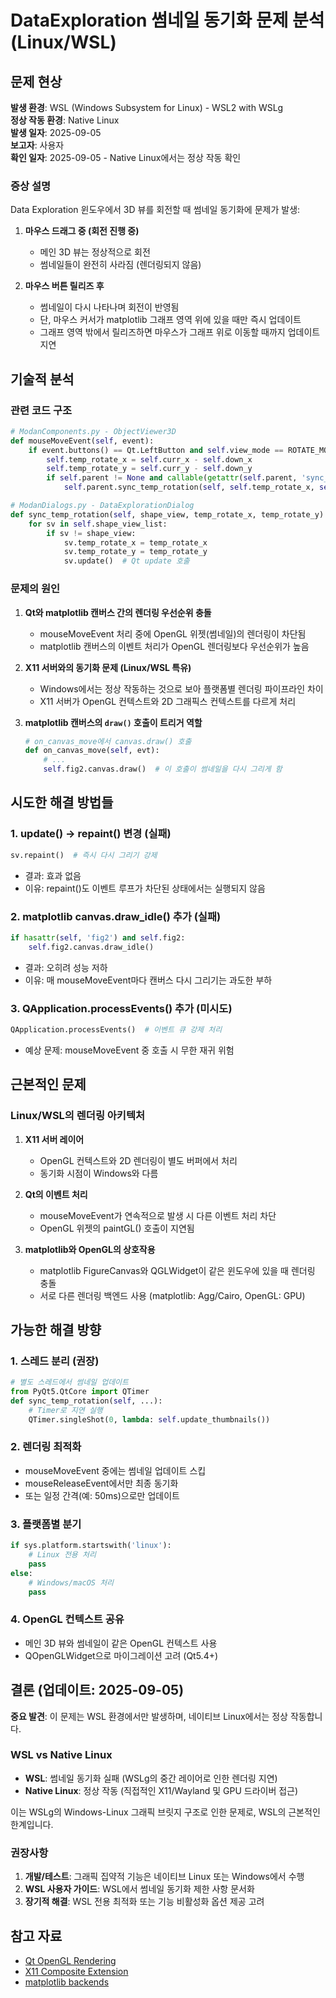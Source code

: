 # DataExploration 썸네일 동기화 문제 분석 (Linux/WSL)

## 문제 현상

**발생 환경**: WSL (Windows Subsystem for Linux) - WSL2 with WSLg  
**정상 작동 환경**: Native Linux  
**발생 일자**: 2025-09-05  
**보고자**: 사용자  
**확인 일자**: 2025-09-05 - Native Linux에서는 정상 작동 확인  

### 증상 설명

Data Exploration 윈도우에서 3D 뷰를 회전할 때 썸네일 동기화에 문제가 발생:

1. **마우스 드래그 중 (회전 진행 중)**
   - 메인 3D 뷰는 정상적으로 회전
   - 썸네일들이 완전히 사라짐 (렌더링되지 않음)
   
2. **마우스 버튼 릴리즈 후**
   - 썸네일이 다시 나타나며 회전이 반영됨
   - 단, 마우스 커서가 matplotlib 그래프 영역 위에 있을 때만 즉시 업데이트
   - 그래프 영역 밖에서 릴리즈하면 마우스가 그래프 위로 이동할 때까지 업데이트 지연

## 기술적 분석

### 관련 코드 구조

```python
# ModanComponents.py - ObjectViewer3D
def mouseMoveEvent(self, event):
    if event.buttons() == Qt.LeftButton and self.view_mode == ROTATE_MODE:
        self.temp_rotate_x = self.curr_x - self.down_x
        self.temp_rotate_y = self.curr_y - self.down_y
        if self.parent != None and callable(getattr(self.parent, 'sync_temp_rotation', None)):
            self.parent.sync_temp_rotation(self, self.temp_rotate_x, self.temp_rotate_y)

# ModanDialogs.py - DataExplorationDialog  
def sync_temp_rotation(self, shape_view, temp_rotate_x, temp_rotate_y):
    for sv in self.shape_view_list:
        if sv != shape_view:
            sv.temp_rotate_x = temp_rotate_x
            sv.temp_rotate_y = temp_rotate_y
            sv.update()  # Qt update 호출
```

### 문제의 원인

1. **Qt와 matplotlib 캔버스 간의 렌더링 우선순위 충돌**
   - mouseMoveEvent 처리 중에 OpenGL 위젯(썸네일)의 렌더링이 차단됨
   - matplotlib 캔버스의 이벤트 처리가 OpenGL 렌더링보다 우선순위가 높음

2. **X11 서버와의 동기화 문제 (Linux/WSL 특유)**
   - Windows에서는 정상 작동하는 것으로 보아 플랫폼별 렌더링 파이프라인 차이
   - X11 서버가 OpenGL 컨텍스트와 2D 그래픽스 컨텍스트를 다르게 처리

3. **matplotlib 캔버스의 `draw()` 호출이 트리거 역할**
   ```python
   # on_canvas_move에서 canvas.draw() 호출
   def on_canvas_move(self, evt):
       # ...
       self.fig2.canvas.draw()  # 이 호출이 썸네일을 다시 그리게 함
   ```

## 시도한 해결 방법들

### 1. update() → repaint() 변경 (실패)
```python
sv.repaint()  # 즉시 다시 그리기 강제
```
- 결과: 효과 없음
- 이유: repaint()도 이벤트 루프가 차단된 상태에서는 실행되지 않음

### 2. matplotlib canvas.draw_idle() 추가 (실패)
```python
if hasattr(self, 'fig2') and self.fig2:
    self.fig2.canvas.draw_idle()
```
- 결과: 오히려 성능 저하
- 이유: 매 mouseMoveEvent마다 캔버스 다시 그리기는 과도한 부하

### 3. QApplication.processEvents() 추가 (미시도)
```python
QApplication.processEvents()  # 이벤트 큐 강제 처리
```
- 예상 문제: mouseMoveEvent 중 호출 시 무한 재귀 위험

## 근본적인 문제

### Linux/WSL의 렌더링 아키텍처
1. **X11 서버 레이어**
   - OpenGL 컨텍스트와 2D 렌더링이 별도 버퍼에서 처리
   - 동기화 시점이 Windows와 다름

2. **Qt의 이벤트 처리**
   - mouseMoveEvent가 연속적으로 발생 시 다른 이벤트 처리 차단
   - OpenGL 위젯의 paintGL() 호출이 지연됨

3. **matplotlib와 OpenGL의 상호작용**
   - matplotlib FigureCanvas와 QGLWidget이 같은 윈도우에 있을 때 렌더링 충돌
   - 서로 다른 렌더링 백엔드 사용 (matplotlib: Agg/Cairo, OpenGL: GPU)

## 가능한 해결 방향

### 1. 스레드 분리 (권장)
```python
# 별도 스레드에서 썸네일 업데이트
from PyQt5.QtCore import QTimer
def sync_temp_rotation(self, ...):
    # Timer로 지연 실행
    QTimer.singleShot(0, lambda: self.update_thumbnails())
```

### 2. 렌더링 최적화
- mouseMoveEvent 중에는 썸네일 업데이트 스킵
- mouseReleaseEvent에서만 최종 동기화
- 또는 일정 간격(예: 50ms)으로만 업데이트

### 3. 플랫폼별 분기
```python
if sys.platform.startswith('linux'):
    # Linux 전용 처리
    pass
else:
    # Windows/macOS 처리
    pass
```

### 4. OpenGL 컨텍스트 공유
- 메인 3D 뷰와 썸네일이 같은 OpenGL 컨텍스트 사용
- QOpenGLWidget으로 마이그레이션 고려 (Qt5.4+)

## 결론 (업데이트: 2025-09-05)

**중요 발견**: 이 문제는 WSL 환경에서만 발생하며, 네이티브 Linux에서는 정상 작동합니다.

### WSL vs Native Linux
- **WSL**: 썸네일 동기화 실패 (WSLg의 중간 레이어로 인한 렌더링 지연)
- **Native Linux**: 정상 작동 (직접적인 X11/Wayland 및 GPU 드라이버 접근)

이는 WSLg의 Windows-Linux 그래픽 브릿지 구조로 인한 문제로, WSL의 근본적인 한계입니다. 

### 권장사항
1. **개발/테스트**: 그래픽 집약적 기능은 네이티브 Linux 또는 Windows에서 수행
2. **WSL 사용자 가이드**: WSL에서 썸네일 동기화 제한 사항 문서화
3. **장기적 해결**: WSL 전용 최적화 또는 기능 비활성화 옵션 제공 고려

## 참고 자료

- [Qt OpenGL Rendering](https://doc.qt.io/qt-5/qtopengl-index.html)
- [X11 Composite Extension](https://www.x.org/releases/X11R7.5/doc/compositeproto/compositeproto.txt)
- [matplotlib backends](https://matplotlib.org/stable/users/explain/backends.html)